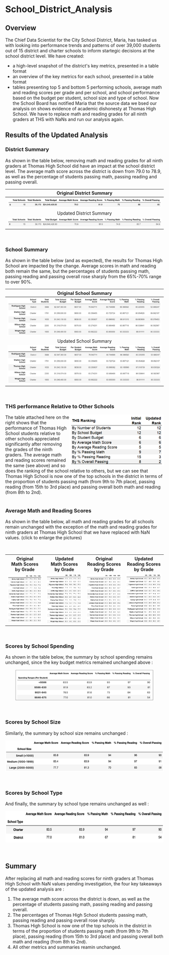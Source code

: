 # School_District_Analysis

## Overview
The Chief Data Scientist for the City School District, Maria, has tasked us with looking into performance trends and patterns of over 39,000 students out of 15 district and charter schools to inform startegic decisions at the school district level.
We have created:
- a high-level snapshot of the district's key metrics, presented in a table format
- an overview of the key metrics for each school, presented in a table format
- tables presenting top 5 and bottom 5 performing schools, average math and reading scores per grade and per school, and school performance based on the budget per student, school size and type of school.
Now the School Board has notified Maria that the source data we bsed our analysis on shows evidence of academic dishonesty at Thomas High School. We have to replace math and reading grades for all ninth graders at THS with NaNs and run our analysis again.

## Results of the Updated Analysis

### District Summary

As shown in the table below, removing math and reading grades for all ninth graders at Thomas High School did have an impact at the school district level. The average math score across the district is down from 79.0 to 78.9, as well as the percentage of students passing math, passing reading and passing overall.

Original District Summary                |
:---------------------------------------:|
![](Resources/District_Summary_1.png)    |
Updated District Summary                 |
![](Resources/District_Summary_2.png)    |

<br/>

### School Summary

As shown in the table below (and as expected), the results for Thomas High School are impacted by the change. Average scores in math and reading both remain the same, but the percentages of students passing math, passing reading and passing overall rose sharply from the 65%-70% range to over 90%.

Original School Summary                         |
:----------------------------------------------:|
![](Resources/Per_School_Summary_Tail_1.png)    |
Updated School Summary                          |
![](Resources/Per_School_Summary_Tail_2.png)    |

<br/>

### THS performance Relative to Other Schools

<img align="right" src="Resources/THS_Ranking.png" width="300">
The table attached here on the right shows that the performance of Thomas High School students relative to other schools appreciated significantly after removing the grades of the ninth graders. The average math and reading scores remained the same (see above) and so does the ranking of the school relative to others, but we can see that Thomas High School is now one of the top schools in the district in terms of the proportion of students passing math (from 9th to 7th place), passing reading (from 15th to 3rd place) and passing overall both math and reading (from 8th to 2nd).

<br/>

<br/>

### Average Math and Reading Scores

As shown in the table below, all math and reading grades for all schools remain unchanged with the exception of the math and reading grades for ninth graders at Thomas High School that we have replaced with NaN values. (click to enlarge the pictures)

<br/>

<table align="center">
  <tr height=50px>
    <th>Original<br>Math Scores<br>by Grade</th>
    <th>Updated<br>Math Scores<br>by Grade</th>
    <th>Original<br>Reading Scores<br>by Grade</th>
    <th>Updated<br>Reading Scores<br>by Grade</th>
  </tr>
  <tr>
    <td> <img src="Resources/Math_Scores_by_Grade_1.png" width = 200px>
    <td> <img src="Resources/Math_Scores_by_Grade_2.png" width = 200px>
    <td> <img src="Resources/Reading_Scores_by_Grade_1.png" width = 200px></td>
    <td> <img src="Resources/Reading_Scores_by_Grade_2.png" width = 200px></td>
  </tr>
</table>

<br/>
      
### Scores by School Spending

As shown in the table below, the summary by school spending remains unchanged, since the key budget metrics remained unchanged above :

<p align="center">
  <img height="100" src="Resources/Spending_Range_per_Student_1.png">
</p>

<br/>

### Scores by School Size

Similarly, the summary by school size remains unchanged :

<p align="center">
  <img height="100" src="Resources/Summary_by_School_Size_1.png">
</p>

<br/>

### Scores by School Type

And finally, the summary by school type remains unchanged as well :

<p align="center">
  <img height="100" src="Resources/Summary_by_School_Type_1.png">
</p>

<br/>

## Summary

After replacing all math and reading scores for ninth graders at Thomas High School with NaN values pending investigation, the four key takeaways of the updated analysis are :

1. The average math score across the district is down, as well as the percentage of students passing math, passing reading and passing overall.
2. The percentages of Thomas High School students passing math, passing reading and passing overall rose sharply.
3. Thomas High School is now one of the top schools in the district in terms of the proportion of students passing math (from 9th to 7th place), passing reading (from 15th to 3rd place) and passing overall both math and reading (from 8th to 2nd).
4. All other metrics and summaries reamin unchanged.
